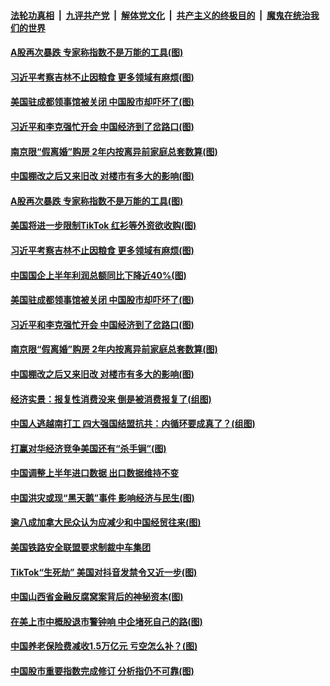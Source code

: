 ####  [法轮功真相](../../../../basic/blob/master/README.md?t=07251402) &nbsp;|&nbsp; [九评共产党](../../../../9ping.md/blob/master/README.md?t=07251402) &nbsp;|&nbsp; [解体党文化](../../../../jtdwh.md/blob/master/README.md?t=07251402)  &nbsp;|&nbsp; [共产主义的终极目的](../../../../gczydzjmd.md/blob/master/README.md?t=07251402) &nbsp;|&nbsp; [魔鬼在统治我们的世界](../../../../mgztzwmdsj.md/blob/master/README.md?t=07251402) 

#### [A股再次暴跌 专家称指数不是万能的工具(图)](../pages/p5/940805.md?t=07251402) 

#### [习近平考察吉林不止因粮食 更多领域有麻烦(图)](../pages/p5/940764.md?t=07251402) 

#### [美国驻成都领事馆被关闭 中国股市却吓坏了(图)](../pages/p5/940739.md?t=07251402) 

#### [习近平和李克强忙开会 中国经济到了岔路口(图)](../pages/p5/940634.md?t=07251402) 

#### [南京限“假离婚”购房 2年内按离异前家庭总套数算(图)](../pages/p5/940662.md?t=07251402) 

#### [中国棚改之后又来旧改 对楼市有多大的影响(图)](../pages/p5/940650.md?t=07251402) 

#### [A股再次暴跌 专家称指数不是万能的工具(图)](../pages/p5/940805.md?t=07251402) 

#### [美国将进一步限制TikTok 红衫等外资欲收购(图)](../pages/p5/940765.md?t=07251402) 

#### [习近平考察吉林不止因粮食 更多领域有麻烦(图)](../pages/p5/940764.md?t=07251402) 

#### [中国国企上半年利润总额同比下降近40%(图)](../pages/p5/940754.md?t=07251402) 

#### [美国驻成都领事馆被关闭 中国股市却吓坏了(图)](../pages/p5/940739.md?t=07251402) 

#### [习近平和李克强忙开会 中国经济到了岔路口(图)](../pages/p5/940634.md?t=07251402) 

#### [南京限“假离婚”购房 2年内按离异前家庭总套数算(图)](../pages/p5/940662.md?t=07251402) 

#### [中国棚改之后又来旧改 对楼市有多大的影响(图)](../pages/p5/940650.md?t=07251402) 

#### [经济实景：报复性消费没来 倒是被消费报复了(组图)](../pages/p5/940661.md?t=07251402) 

#### [中国人逃越南打工 四大强国结盟抗共：内循环要成真了？(组图)](../pages/p5/940657.md?t=07251402) 

#### [打赢对华经济竞争美国还有“杀手锏”(图)](../pages/p5/940660.md?t=07251402) 

#### [中国调整上半年进口数据 出口数据维持不变](../pages/p5/940647.md?t=07251402) 

#### [中国洪灾或现“黑天鹅”事件 影响经济与民生(图)](../pages/p5/940632.md?t=07251402) 

#### [逾八成加拿大民众认为应减少和中国经贸往来(图)](../pages/p5/940617.md?t=07251402) 

#### [美国铁路安全联盟要求制裁中车集团](../pages/p5/940615.md?t=07251402) 

#### [TikTok“生死劫” 美国对抖音发禁令又近一步(图)](../pages/p5/940613.md?t=07251402) 

#### [中国山西省金融反腐窝案背后的神秘资本(图)](../pages/p5/940558.md?t=07251402) 

#### [在美上市中概股退市警钟响 中企堵死自己的路(图)](../pages/p5/940557.md?t=07251402) 

#### [中国养老保险费减收1.5万亿元 亏空怎么补？(图)](../pages/p5/940549.md?t=07251402) 

#### [中国股市重要指数完成修订 分析指仍不可靠(图)](../pages/p5/940547.md?t=07251402) 

